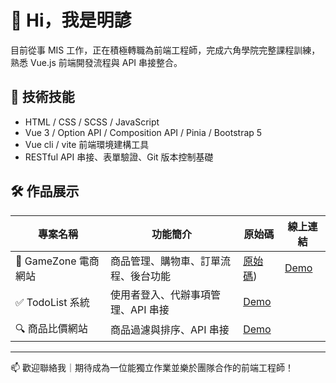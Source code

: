 # 👋 Hi，我是明諺

目前從事 MIS 工作，正在積極轉職為前端工程師，完成六角學院完整課程訓練，熟悉 Vue.js 前端開發流程與 API 串接整合。

## 🔧 技術技能
- HTML / CSS / SCSS / JavaScript
- Vue 3 / Option API / Composition API / Pinia / Bootstrap 5
- Vue cli / vite 前端環境建構工具
- RESTful API 串接、表單驗證、Git 版本控制基礎

## 🛠 作品展示

| 專案名稱 | 功能簡介 | 原始碼 | 線上連結 |
|---------|----------|----------|----------|
| 🛒 GameZone 電商網站 | 商品管理、購物車、訂單流程、後台功能 | [原始碼](https://github.com/Xenosword-X/final_project)) | [Demo](https://xenosword-x.github.io/final_project/) |
| ✅ TodoList 系統 | 使用者登入、代辦事項管理、API 串接 | [Demo](https://xenosword-x.github.io/vite-project/) |
| 🔍 商品比價網站 | 商品過濾與排序、API 串接 | [Demo](https://xenosword-x.github.io/APIFilter_project/) |

---

📫 歡迎聯絡我｜期待成為一位能獨立作業並樂於團隊合作的前端工程師！

